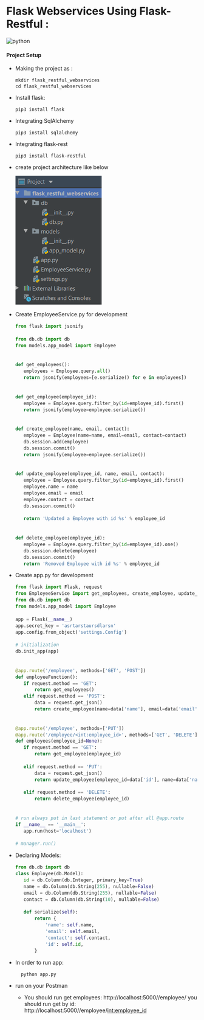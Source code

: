# Flask Webservices Using Flask-Restful :

![python](https://img.shields.io/badge/Made%20with-Python-1f425f.svg)

#### Project Setup

  - Making the project as :
    ```
    mkdir flask_restful_webservices
	cd flask_restful_webservices
    ```
  - Install flask:
    ```
    pip3 install flask
    ```
 - Integrating SqlAlchemy
    ```
    pip3 install sqlalchemy
    ```
  - Integrating flask-rest
    ```
    pip3 install flask-restful
    ``` 
  - create project architecture like below
  
     ![N|Solid](structure.PNG) 
     
  - Create EmployeeService.py for development
     ```python
    from flask import jsonify

    from db.db import db
    from models.app_model import Employee
    
    
    def get_employees():
        employees = Employee.query.all()
        return jsonify(employees=[e.serialize() for e in employees])
    
    
    def get_employee(employee_id):
        employee = Employee.query.filter_by(id=employee_id).first()
        return jsonify(employee=employee.serialize())
    
    
    def create_employee(name, email, contact):
        employee = Employee(name=name, email=email, contact=contact)
        db.session.add(employee)
        db.session.commit()
        return jsonify(employee=employee.serialize())
    
    
    def update_employee(employee_id, name, email, contact):
        employee = Employee.query.filter_by(id=employee_id).first()
        employee.name = name
        employee.email = email
        employee.contact = contact
        db.session.commit()
    
        return 'Updated a Employee with id %s' % employee_id
    
    
    def delete_employee(employee_id):
        employee = Employee.query.filter_by(id=employee_id).one()
        db.session.delete(employee)
        db.session.commit()
        return 'Removed Employee with id %s' % employee_id

     ```   
  - Create app.py for development
     ```python
    from flask import Flask, request
    from EmployeeService import get_employees, create_employee, update_employee, delete_employee, get_employee
    from db.db import db
    from models.app_model import Employee
    
    app = Flask(__name__)
    app.secret_key = 'asrtarstaursdlarsn'
    app.config.from_object('settings.Config')
    
    # initialization
    db.init_app(app)
    
    
    @app.route('/employee', methods=['GET', 'POST'])
    def employeeFunction():
        if request.method == 'GET':
            return get_employees()
        elif request.method == 'POST':
            data = request.get_json()
            return create_employee(name=data['name'], email=data['email'], contact=data['contact'])
    
    
    @app.route('/employee', methods=['PUT'])
    @app.route('/employee/<int:employee_id>', methods=['GET', 'DELETE'])
    def employees(employee_id=None):
        if request.method == 'GET':
            return get_employee(employee_id)
    
        elif request.method == 'PUT':
            data = request.get_json()
            return update_employee(employee_id=data['id'], name=data['name'], email=data['email'], contact=data['contact'])
    
        elif request.method == 'DELETE':
            return delete_employee(employee_id)
    
    
    # run always put in last statement or put after all @app.route
    if __name__ == '__main__':
        app.run(host='localhost')
    
    # manager.run()

     ```
  - Declaring Models:
     ```python
    from db.db import db
    class Employee(db.Model):
        id = db.Column(db.Integer, primary_key=True)
        name = db.Column(db.String(255), nullable=False)
        email = db.Column(db.String(255), nullable=False)
        contact = db.Column(db.String(10), nullable=False)
    
        def serialize(self):
            return {
                'name': self.name,
                'email': self.email,
                'contact': self.contact,
                'id': self.id,
            }
     ``` 
  - In order to run app:
     ```
	   python app.py
     ```

  - run on your Postman
    * You should run get employees: http://localhost:5000//employee/
        you should run get by id: http://localhost:5000//employee/<int:employee_id>        